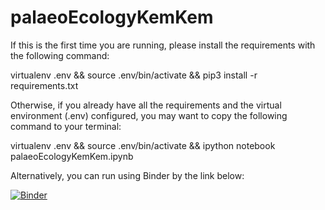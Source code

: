 # palaeoEcologyKemKem
If this is the first time you are running, please install the requirements with the following command:

virtualenv .env && source .env/bin/activate && pip3 install -r requirements.txt

Otherwise, if you already have all the requirements and the virtual environment (.env) configured, you may want to copy the following command to your terminal:

virtualenv .env && source .env/bin/activate && ipython notebook palaeoEcologyKemKem.ipynb

Alternatively, you can run using Binder by the link below:

[![Binder](https://mybinder.org/badge_logo.svg)](https://mybinder.org/v2/gh/Tungdil01/palaeoEcologyKemKem/HEAD)

